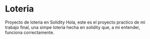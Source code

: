 # Loteria
Proyecto de loteria en Solidity
Hola, este es el proyecto practico de mi trabajo final, una simpe loteria hecha en solidity que, a mi entender, funciona correctamente. 

